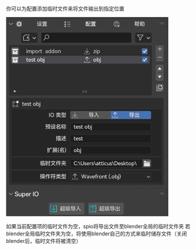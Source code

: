 你可以为配置添加临时文件来将文件输出到指定位置

<img src="media/img/cn/10.png" alt="10" style="zoom: 80%;" />

如果当前配置项的临时文件为空，spio将导出文件至blender全局的临时文件夹
若blender全局临时文件夹为空，将使用blender自己的方式来临时储存文件（关闭blender后，临时文件将被清空）

